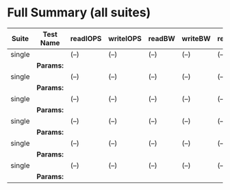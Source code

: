 # Full Summary (all suites)

| Suite | Test Name | readIOPS | writeIOPS | readBW | writeBW | readLat | writeLat | CPUUsage |
|-------|-----------|----------|-----------|--------|---------|---------|----------|----------|
| single |  |  (–) |  (–) |  (–) |  (–) |  (–) |  (–) |  (–) |
|  | **Params:**  |  |  |  |  |  |  |  |
| single |  |  (–) |  (–) |  (–) |  (–) |  (–) |  (–) |  (–) |
|  | **Params:**  |  |  |  |  |  |  |  |
| single |  |  (–) |  (–) |  (–) |  (–) |  (–) |  (–) |  (–) |
|  | **Params:**  |  |  |  |  |  |  |  |
| single |  |  (–) |  (–) |  (–) |  (–) |  (–) |  (–) |  (–) |
|  | **Params:**  |  |  |  |  |  |  |  |
| single |  |  (–) |  (–) |  (–) |  (–) |  (–) |  (–) |  (–) |
|  | **Params:**  |  |  |  |  |  |  |  |
| single |  |  (–) |  (–) |  (–) |  (–) |  (–) |  (–) |  (–) |
|  | **Params:**  |  |  |  |  |  |  |  |
